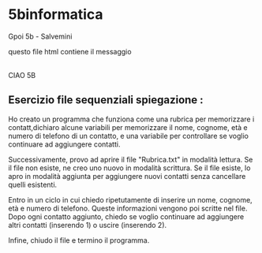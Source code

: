 # 5binformatica
Gpoi 5b - Salvemini <br>
<p> questo file html contiene il messaggio <p></p> <br>
CIAO 5B

<H2> Esercizio file sequenziali spiegazione : </H2>
<p>Ho creato un programma che funziona come una rubrica per memorizzare i contatt,dichiaro alcune variabili per memorizzare il nome, cognome, età e numero di telefono di un contatto, e una variabile per controllare se voglio continuare ad aggiungere contatti.

Successivamente, provo ad aprire il file "Rubrica.txt" in modalità lettura. Se il file non esiste, ne creo uno nuovo in modalità scrittura. Se il file esiste, lo apro in modalità aggiunta per aggiungere nuovi contatti senza cancellare quelli esistenti.

Entro in un ciclo in cui chiedo ripetutamente di inserire un nome, cognome, età e numero di telefono. Queste informazioni vengono poi scritte nel file. Dopo ogni contatto aggiunto, chiedo se voglio continuare ad aggiungere altri contatti (inserendo 1) o uscire (inserendo 2).

Infine, chiudo il file e termino il programma. </p>
